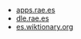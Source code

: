 * [apps.rae.es](https://apps.rae.es/DA_DATOS/TOMO_III_HTML/FORNECIMIENTO_013121.html)
* [dle.rae.es](https://dle.rae.es/fornecimiento)
* [es.wiktionary.org](https://es.wiktionary.org/wiki/fornecimiento)
